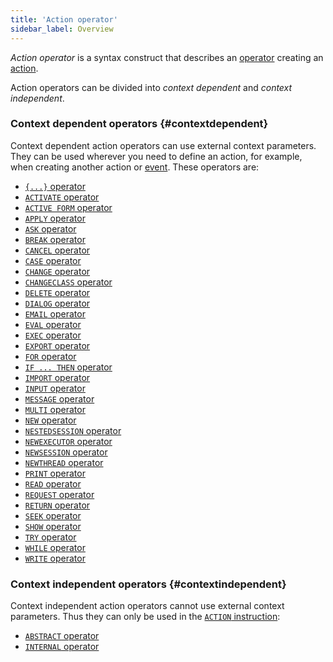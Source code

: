 ```yaml
---
title: 'Action operator'
sidebar_label: Overview
---
```


*Action operator* is a syntax construct that describes an [operator](Оperators.md) creating an [action](Actions.md).

Action operators can be divided into *context dependent* and *context independent*.

### Context dependent operators {#contextdependent}

Context dependent action operators can use external context parameters. They can be used wherever you need to define an action, for example, when creating another action or [event](Events.md). These operators are:

-   [`{...}` operator](Operator_..._.md)
-   [`ACTIVATE` operator](ACTIVATE_operator.md)
-   [`ACTIVE FORM` operator](ACTIVE_FORM_operator.md)
-   [`APPLY` operator](APPLY_operator.md)
-   [`ASK` operator](ASK_operator.md)
-   [`BREAK` operator](BREAK_operator.md)
-   [`CANCEL` operator](CANCEL_operator.md)
-   [`CASE` operator](CASE_operator_action_.md)
-   [`CHANGE` operator](CHANGE_operator.md)
-   [`CHANGECLASS` operator](CHANGECLASS_operator.md)
-   [`DELETE` operator](DELETE_operator.md)
-   [`DIALOG` operator](DIALOG_operator.md)
-   [`EMAIL` operator](EMAIL_operator.md)
-   [`EVAL` operator](EVAL_operator.md)
-   [`EXEC` operator](EXEC_operator.md)
-   [`EXPORT` operator](EXPORT_operator.md)
-   [`FOR` operator](FOR_operator.md)
-   [`IF ... THEN` operator](IF_..._THEN_operator_action_.md)
-   [`IMPORT` operator](IMPORT_operator.md)
-   [`INPUT` operator](INPUT_operator.md)
-   [`MESSAGE` operator](MESSAGE_operator.md)
-   [`MULTI` operator](MULTI_operator_action_.md)
-   [`NEW` operator](NEW_operator.md)
-   [`NESTEDSESSION` operator](NESTEDSESSION_operator.md)
-   [`NEWEXECUTOR` operator](NEWEXECUTOR_operator.md)
-   [`NEWSESSION` operator](NEWSESSION_operator.md)
-   [`NEWTHREAD` operator](NEWTHREAD_operator.md)
-   [`PRINT` operator](PRINT_operator.md)
-   [`READ` operator](READ_operator.md)
-   [`REQUEST` operator](REQUEST_operator.md)
-   [`RETURN` operator](RETURN.md)
-   [`SEEK` operator](SEEK_operator.md)
-   [`SHOW` operator](SHOW_operator.md)
-   [`TRY` operator](TRY_operator.md)
-   [`WHILE` operator](WHILE_operator.md)
-   [`WRITE` operator](WRITE_operator.md)

### Context independent operators {#contextindependent}

Context independent action operators cannot use external context parameters. Thus they can only be used in the [`ACTION` instruction](ACTION_instruction.md):

-   [`ABSTRACT` operator](ABSTRACT_operator_action_.md)
-   [`INTERNAL` operator](INTERNAL_operator.md)

